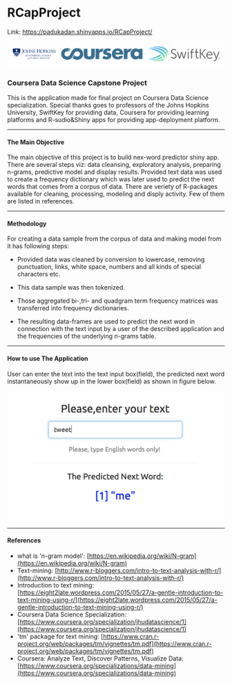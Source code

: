 # RCapProject

Link: https://padukadan.shinyapps.io/RCapProject/

![SwiftKey, Bloomberg & Coursera Logo](logos.png)

### Coursera Data Science Capstone Project
This is the application made for final project on Coursera Data Science specialization. Special thanks goes to professors of the Johns Hopkins University, SwiftKey for providing data, Coursera for providing learning platforms and R-sudio&Shiny apps for providing app-deployment platform.

******

#### The Main Objective

The main objective of this project is to build nex-word predictor shiny app. There are several steps viz: data cleansing, exploratory analysis, preparing n-grams, predictive model and display results. Provided text data was used to create a frequency dictionary which was later used to predict the next words that comes from a corpus of data. There are veriety of R-packages available for cleaning, processing, modeling and disply activity. Few of them are listed in references.



******

#### Methodology

For creating a data sample from the corpus of data and making model from it has following steps:

  - Provided data was cleaned by conversion to lowercase, removing punctuation, links, white space, numbers and all kinds of special characters etc.
  
  - This data sample was then tokenized.
  
  - Those aggregated bi-,tri- and quadgram term frequency matrices was transferred into frequency dictionaries.

  - The resulting data-frames are used to predict the next word in connection with the text input by a user of the described application and the frequencies of the underlying *n*-grams table.

******

#### How to use The Application


 User can enter the text into the text input box(field), the predicted next word instantaneously show up in the lower box(field) as shown in figure below.

![Application Screenshot](app.png)

******

#### References


* what is 'n-gram model': [https://en.wikipedia.org/wiki/N-gram](https://en.wikipedia.org/wiki/N-gram)
* Text-mining: [http://www.r-bloggers.com/intro-to-text-analysis-with-r/](http://www.r-bloggers.com/intro-to-text-analysis-with-r/)
* Introduction to text mining:[https://eight2late.wordpress.com/2015/05/27/a-gentle-introduction-to-text-mining-using-r/](https://eight2late.wordpress.com/2015/05/27/a-gentle-introduction-to-text-mining-using-r/)
*  Coursera Data Science Specialization: [https://www.coursera.org/specialization/jhudatascience/1](https://www.coursera.org/specialization/jhudatascience/1)
* 'tm' package for text mining: [https://www.cran.r-project.org/web/packages/tm/vignettes/tm.pdf](https://www.cran.r-project.org/web/packages/tm/vignettes/tm.pdf)
* Coursera: Analyze Text, Discover Patterns, Visualize Data:[https://www.coursera.org/specializations/data-mining](https://www.coursera.org/specializations/data-mining)


